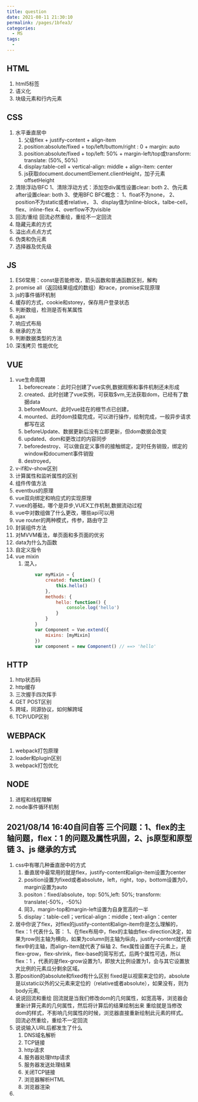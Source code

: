 ```yaml
---
title: question
date: 2021-08-11 21:30:10
permalink: /pages/1bfea3/
categories:
  - MS
tags:
  - 
---
```

## HTML
1. html5标签
2. 语义化
3. 块级元素和行内元素

## CSS
1. 水平垂直居中
    1. 父级flex + justify-content + align-item
    2. position:absolute/fixed + top/left/buttom/right : 0 + margin: auto
    3. position:absolute/fixed + top/left: 50% + margin-left/top或transform: translate: (50%, 50%)
    4. display:table-cell + vertical-align: middle + align-item: center
    5. js获取document.documentElement.clientHeight，加子元素offsetHeight 
2. 清除浮动/BFC
    1、清除浮动方式：添加空div属性设置clear: both 2、伪元素after设置clear: both 3、使用BFC
    BFC概念：
        1、float不为none，
        2、position不为static或者relative，
        3、display值为inline-block，talbe-cell，flex、inline-flex
        4、overflow不为visible
3. 回流/重绘
    回流必然重绘，重绘不一定回流
4. 隐藏元素的方式
5. 溢出点点点方式
6. 伪类和伪元素
7. 选择器及优先级

## JS
1. ES6常用：const是否能修改，箭头函数和普通函数区别，解构
2. promise all（返回结果组成的数组）和race，promise实现原理
3. js的事件循环机制
4. 缓存的方式，cookie和storey，保存用户登录状态
5. 判断数组，检测是否有某属性
6. ajax
7. 响应式布局
8. 继承的方法
9. 判断数据类型的方法
10. 深浅拷贝
性能优化

## VUE
1. vue生命周期
    1. beforecreate：此时只创建了vue实例,数据观察和事件机制还未形成
    2. created、此时创建了vue实例，可获取$vm,无法获取dom，已经有了数据data
    3. beforeMount、此时vue挂在的根节点已创建，
    4. mounted、此时dom挂载完成，可以进行操作，绘制完成，一般异步请求都写在这
    5. beforeUpdate、数据更新后没有立即更新，但dom数据会改变
    6. updated、dom和更改过的内容同步
    7. beforedestroy、可以做自定义事件的接触绑定，定时任务销毁，绑定的window和document事件销毁
    8. destroyed，
2. v-if和v-show区别
3. 计算属性和监听属性的区别
4. 组件传值方法
5. eventbus的原理
6. vue双向绑定和响应式的实现原理
7. vuex的基础，哪个是异步,VUEX工作机制,数据流动过程
8. vue中对数组做了什么更改，哪些api可以用
9. vue router的两种模式，传参，路由守卫
10. 封装组件方法
11. 对MVVM看法，单页面和多页面的优劣
12. data为什么为函数
13. 自定义指令
14. vue mixin
    1. 混入，
        ```js
            var myMixin = {
                created: function() {
                    this.hello()
                },
                methods: {
                    hello: function() {
                        console.log('hello')
                    }
                }
            }
            var Component = Vue.extend({
                mixins: [myMixin]
            })
            var component = new Component() // ==> 'hello'
        ```

## HTTP
1. http状态码
2. http缓存
3. 三次握手四次挥手
4. GET POST区别
5. 跨域，同源协议，如何解跨域
6. TCP/UDP区别

## WEBPACK
1. webpack打包原理
2. loader和plugin区别
3. webpack打包优化

## NODE
1. 进程和线程理解
2. node事件循环机制




## 2021/08/14  16:40自问自答  三个问题：1、flex的主轴问题，flex：1 的问题及属性巩固，2、js原型和原型链 3、js 继承的方式
1. css中有哪几种垂直居中的方式
    1. 垂直居中最常用的就是flex，justify-content和align-item设置为center
    2. position设置为fixed或者absolute，left，right，top，bottom设置为0，margin设置为auto
    3. positon：fixed/absolute，top: 50%,left: 50%; transform: translate(-50%，-50%) 
    4. 同3，margin-top和margin-left设置为自身宽高的一半
    5. display：table-cell；vertical-align：middle；text-align：center
2. 居中你说了flex，对flex的justify-content和align-item你是怎么理解的，flex：1 代表什么
    答： 1、在flex布局中，flex的主轴由flex-direction决定，如果为row则主轴为横向，如果为column则主轴为纵向，justify-content就代表flex中的主轴，而align-item就代表了纵轴
        2、flex属性设置在子元素上，是flex-grow，flex-shrink，flex-base的简写形式，后两个属性可选，所以flex：1 ，代表的是flex-grow设置为1，即放大比例设置为1，会与其它设置放大比例的元素瓜分剩余区域。
3. 那position的absolute和fixed有什么区别
    fixed是以视窗来定位的，absolute是以static以外的父元素来定位的（relative或者absolute），如果没有，则为body元素,
4. 说说回流和重绘
    回流就是当我们修改dom的几何属性，如宽高等，浏览器会重新计算元素的几何属性，然后将计算后的结果绘制出来
    重绘就是当修改dom的样式，不影响几何属性的时候，浏览器直接重新绘制此元素的样式。
    回流必然重绘，重绘不一定回流
5. 说说输入URL后都发生了什么
    1. DNS域名解析
    2. TCP链接
    3. http请求
    4. 服务器处理http请求
    5. 服务器发送处理结果
    6. 关闭TCP链接
    7. 浏览器解析HTML
    8. 浏览器渲染
6. 